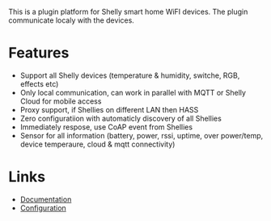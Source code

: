 This is a plugin platform for Shelly smart home WiFI devices. The plugin communicate localy with the devices. 

# Features
- Support all Shelly devices (temperature & humidity, switche, RGB, effects etc)
- Only local communication, can work in parallel with MQTT or Shelly Cloud for mobile access
- Proxy support, if Shellies on different LAN then HASS
- Zero configuratiion with automaticly discovery of all Shellies
- Immediately respose, use CoAP event from Shellies
- Sensor for all information (battery, power, rssi, uptime, over power/temp, device temperaure, cloud & mqtt connectivity)

# Links
- [Documentation](https://github.com/StyraHem/ShellyForHASS/blob/master/README.md)
- [Configuration](https://github.com/StyraHem/ShellyForHASS/blob/master/README.md#configure)
